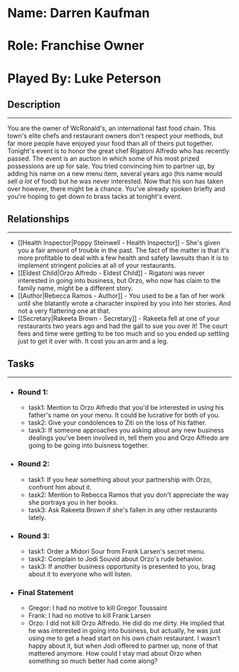 # Name: Darren Kaufman
# Role: Franchise Owner
# Played By: Luke Peterson

## Description
---
You are the owner of WcRonald's, an international fast food chain. This town's elite chefs and restaurant owners don't respect your methods, but far more people have enjoyed your food than all of theirs put together. Tonight's event is to honor the great chef Rigatoni Alfredo who has recently passed. The event is an auction in which some of his most prized possessions are up for sale. You tried convincing him to partner up, by adding his name on a new menu item, several years ago (his name would sell *a lot* of food) but he was never interested. Now that his son has taken over however, there might be a chance. You've already spoken briefly and you're hoping to get down to brass tacks at tonight's event.

## Relationships
---
- [[Health Inspector|Poppy Steinwell - Health Inspector]]  - She's given you a fair amount of trouble in the past. The fact of the matter is that it's more profitable to deal with a few health and safety lawsuits than it is to implement stringent policies at all of your restaurants.
- [[Eldest Child|Orzo Alfredo - Eldest Child]]  - Rigatoni was never interested in going into business, but Orzo, who now has claim to the family name, might be a different story.
- [[Author|Rebecca Ramos - Author]]  - You used to be a fan of her work until she blatantly wrote a character inspired by you into her stories. And not a very flattering one at that.
- [[Secretary|Rakeeta Brown - Secretary]] - Rakeeta fell at one of your restaurants two years ago and had the gall to sue you over it! The court fees and time were getting to be too much and so you ended up settling just to get it over with. It cost you an arm and a leg.

## Tasks
___
- ### Round 1: 
	- task1: Mention to Orzo Alfredo that you'd be interested in using his father's name on your menu. It could be lucrative for both of you.
	- task2: Give your condolences to Ziti on the loss of his father.
	- task3: If someone approaches you asking about any new business dealings you've been involved in, tell them you and Orzo Alfredo are going to be going into buisness together.
- ### Round 2:
	- task1: If you hear something about your partnership with Orzo, confront him about it.
	- task2: Mention to Rebecca Ramos that you don't appreciate the way she portrays you in her books.
	- task3: Ask Rakeeta Brown if she's fallen in any other restaurants lately.
- ### Round 3:
	- task1: Order a Midori Sour from Frank Larsen's secret menu.
	- task2: Complain to Jodi Souvid about Orzo's rude behavior.
	- task3: If another business opportunity is presented to you, brag about it to everyone who will listen.
- ### Final Statement
	- Gregor: I had no motive to kill Gregor Toussaint
	- Frank: I had no motive to kill Frank Larsen
	- Orzo: I did not kill Orzo Alfredo. He did do me dirty. He implied that he was interested in going into business, but actually, he was just using me to get a head start on his own chain restaurant. I wasn't happy about it, but when Jodi offered to partner up, none of that mattered anymore. How could I stay mad about Orzo when something so much better had come along?
